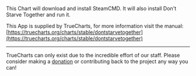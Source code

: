 This Chart will download and install SteamCMD. It will also install Don't Starve Together and run it.

This App is supplied by TrueCharts, for more information visit the manual: [https://truecharts.org/charts/stable/dontstarvetogether](https://truecharts.org/charts/stable/dontstarvetogether)

---

TrueCharts can only exist due to the incredible effort of our staff.
Please consider making a [donation](https://truecharts.org/sponsor) or contributing back to the project any way you can!
